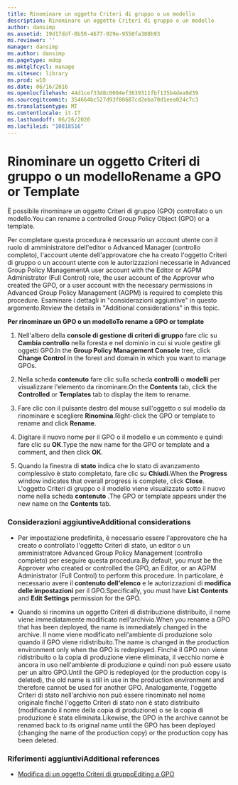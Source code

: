 ```yaml
---
title: Rinominare un oggetto Criteri di gruppo o un modello
description: Rinominare un oggetto Criteri di gruppo o un modello
author: dansimp
ms.assetid: 19d17ddf-8b58-4677-929e-9550fa388b93
ms.reviewer: ''
manager: dansimp
ms.author: dansimp
ms.pagetype: mdop
ms.mktglfcycl: manage
ms.sitesec: library
ms.prod: w10
ms.date: 06/16/2016
ms.openlocfilehash: 44d1cef33d8c0004ef3639311fbf135b4dea9d39
ms.sourcegitcommit: 354664bc527d93f80687cd2eba70d1eea024c7c3
ms.translationtype: MT
ms.contentlocale: it-IT
ms.lasthandoff: 06/26/2020
ms.locfileid: "10818516"
---
```

# <span data-ttu-id="230af-103">Rinominare un oggetto Criteri di gruppo o un modello</span><span class="sxs-lookup"><span data-stu-id="230af-103">Rename a GPO or Template</span></span>


<span data-ttu-id="230af-104">È possibile rinominare un oggetto Criteri di gruppo (GPO) controllato o un modello.</span><span class="sxs-lookup"><span data-stu-id="230af-104">You can rename a controlled Group Policy Object (GPO) or a template.</span></span>

<span data-ttu-id="230af-105">Per completare questa procedura è necessario un account utente con il ruolo di amministratore dell'editor o Advanced Manager (controllo completo), l'account utente dell'approvatore che ha creato l'oggetto Criteri di gruppo o un account utente con le autorizzazioni necessarie in Advanced Group Policy Management</span><span class="sxs-lookup"><span data-stu-id="230af-105">A user account with the Editor or AGPM Administrator (Full Control) role, the user account of the Approver who created the GPO, or a user account with the necessary permissions in Advanced Group Policy Management (AGPM) is required to complete this procedure.</span></span> <span data-ttu-id="230af-106">Esaminare i dettagli in "considerazioni aggiuntive" in questo argomento.</span><span class="sxs-lookup"><span data-stu-id="230af-106">Review the details in "Additional considerations" in this topic.</span></span>

**<span data-ttu-id="230af-107">Per rinominare un GPO o un modello</span><span class="sxs-lookup"><span data-stu-id="230af-107">To rename a GPO or template</span></span>**

1.  <span data-ttu-id="230af-108">Nell'albero della **console di gestione di criteri di gruppo** fare clic su **Cambia controllo** nella foresta e nel dominio in cui si vuole gestire gli oggetti GPO.</span><span class="sxs-lookup"><span data-stu-id="230af-108">In the **Group Policy Management Console** tree, click **Change Control** in the forest and domain in which you want to manage GPOs.</span></span>

2.  <span data-ttu-id="230af-109">Nella scheda **contenuto** fare clic sulla scheda **controlli** o **modelli** per visualizzare l'elemento da rinominare.</span><span class="sxs-lookup"><span data-stu-id="230af-109">On the **Contents** tab, click the **Controlled** or **Templates** tab to display the item to rename.</span></span>

3.  <span data-ttu-id="230af-110">Fare clic con il pulsante destro del mouse sull'oggetto o sul modello da rinominare e scegliere **Rinomina**.</span><span class="sxs-lookup"><span data-stu-id="230af-110">Right-click the GPO or template to rename and click **Rename**.</span></span>

4.  <span data-ttu-id="230af-111">Digitare il nuovo nome per il GPO o il modello e un commento e quindi fare clic su **OK**.</span><span class="sxs-lookup"><span data-stu-id="230af-111">Type the new name for the GPO or template and a comment, and then click **OK**.</span></span>

5.  <span data-ttu-id="230af-112">Quando la finestra di **stato** indica che lo stato di avanzamento complessivo è stato completato, fare clic su **Chiudi**.</span><span class="sxs-lookup"><span data-stu-id="230af-112">When the **Progress** window indicates that overall progress is complete, click **Close**.</span></span> <span data-ttu-id="230af-113">L'oggetto Criteri di gruppo o il modello viene visualizzato sotto il nuovo nome nella scheda **contenuto** .</span><span class="sxs-lookup"><span data-stu-id="230af-113">The GPO or template appears under the new name on the **Contents** tab.</span></span>

### <span data-ttu-id="230af-114">Considerazioni aggiuntive</span><span class="sxs-lookup"><span data-stu-id="230af-114">Additional considerations</span></span>

-   <span data-ttu-id="230af-115">Per impostazione predefinita, è necessario essere l'approvatore che ha creato o controllato l'oggetto Criteri di stato, un editor o un amministratore Advanced Group Policy Management (controllo completo) per eseguire questa procedura.</span><span class="sxs-lookup"><span data-stu-id="230af-115">By default, you must be the Approver who created or controlled the GPO, an Editor, or an AGPM Administrator (Full Control) to perform this procedure.</span></span> <span data-ttu-id="230af-116">In particolare, è necessario avere il **contenuto dell'elenco** e le autorizzazioni di **modifica delle impostazioni** per il GPO.</span><span class="sxs-lookup"><span data-stu-id="230af-116">Specifically, you must have **List Contents** and **Edit Settings** permission for the GPO.</span></span>

-   <span data-ttu-id="230af-117">Quando si rinomina un oggetto Criteri di distribuzione distribuito, il nome viene immediatamente modificato nell'archivio.</span><span class="sxs-lookup"><span data-stu-id="230af-117">When you rename a GPO that has been deployed, the name is immediately changed in the archive.</span></span> <span data-ttu-id="230af-118">Il nome viene modificato nell'ambiente di produzione solo quando il GPO viene ridistribuito.</span><span class="sxs-lookup"><span data-stu-id="230af-118">The name is changed in the production environment only when the GPO is redeployed.</span></span> <span data-ttu-id="230af-119">Finché il GPO non viene ridistribuito o la copia di produzione viene eliminata, il vecchio nome è ancora in uso nell'ambiente di produzione e quindi non può essere usato per un altro GPO.</span><span class="sxs-lookup"><span data-stu-id="230af-119">Until the GPO is redeployed (or the production copy is deleted), the old name is still in use in the production environment and therefore cannot be used for another GPO.</span></span> <span data-ttu-id="230af-120">Analogamente, l'oggetto Criteri di stato nell'archivio non può essere rinominato nel nome originale finché l'oggetto Criteri di stato non è stato distribuito (modificando il nome della copia di produzione) o se la copia di produzione è stata eliminata.</span><span class="sxs-lookup"><span data-stu-id="230af-120">Likewise, the GPO in the archive cannot be renamed back to its original name until the GPO has been deployed (changing the name of the production copy) or the production copy has been deleted.</span></span>

### <span data-ttu-id="230af-121">Riferimenti aggiuntivi</span><span class="sxs-lookup"><span data-stu-id="230af-121">Additional references</span></span>

-   [<span data-ttu-id="230af-122">Modifica di un oggetto Criteri di gruppo</span><span class="sxs-lookup"><span data-stu-id="230af-122">Editing a GPO</span></span>](editing-a-gpo-agpm30ops.md)

 

 





